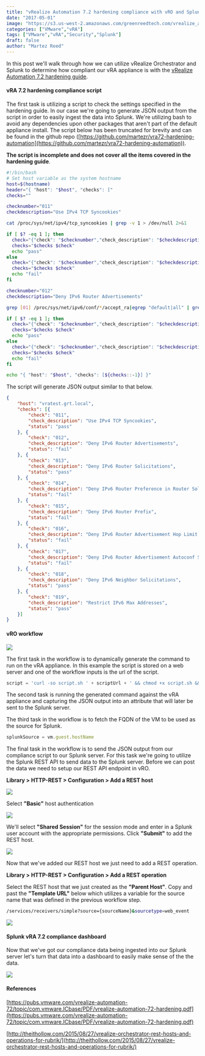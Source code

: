 ```yaml
---
title: "vRealize Automation 7.2 hardening compliance with vRO and Splunk"
date: "2017-05-01"
image: "https://s3.us-west-2.amazonaws.com/greenreedtech.com/vrealize_automation_7_2_hardening_compliance_with_vro_and_splunk/vRA72_Hardening_6.png"
categories: ["VMware","vRA"]
tags: ["VMware","vRA","Security","Splunk"]
draft: false
author: "Martez Reed"
---
```


In this post we'll walk through how we can utilize vRealize Orchestrator and Splunk to determine how compliant our vRA appliance is with the [vRealize Automation 7.2 hardening guide](https://pubs.vmware.com/vrealize-automation-72/topic/com.vmware.ICbase/PDF/vrealize-automation-72-hardening.pdf).

#### vRA 7.2 hardening compliance script

The first task is utilizing a script to check the settings specified in the hardening guide. In our case we're going to generate JSON output from the script in order to easily ingest the data into Splunk. We're utilizing bash to avoid any dependencies upon other packages that aren't part of the default appliance install. The script below has been truncated for brevity and can be found in the github repo ([https://github.com/martezr/vra72-hardening-automation](https://github.com/martezr/vra72-hardening-automation)).

**The script is incomplete and does not cover all the items covered in the hardening guide**.

```bash
#!/bin/bash
# Set host variable as the system hostname
host=$(hostname)  
header="{ "host": "$host", "checks": ["  
checks=""

checknumber="011"  
checkdescription="Use IPv4 TCP Syncookies"

cat /proc/sys/net/ipv4/tcp_syncookies | grep -v 1 > /dev/null 2>&1

if [ $? -eq 1 ]; then  
  check="{"check": "$checknumber","check_description": "$checkdescription","status": "pass"},"
  checks="$checks $check"
  echo "pass"
else  
  check="{"check": "$checknumber","check_description": "$checkdescription","status": "fail"},"
  checks="$checks $check"
  echo "fail"
fi

checknumber="012"  
checkdescription="Deny IPv6 Router Advertisements"

grep [01] /proc/sys/net/ipv6/conf/*/accept_ra|egrep "default|all" | grep -v 0  > /dev/null 2>&1

if [ $? -eq 1 ]; then  
  check="{"check": "$checknumber","check_description": "$checkdescription","status": "pass"},"
  checks="$checks $check"
  echo "pass"
else  
  check="{"check": "$checknumber","check_description": "$checkdescription","status": "fail"},"
  checks="$checks $check"
  echo "fail"
fi

echo "{ "host": "$host", "checks": [${checks::-1}] }"  
```

The script will generate JSON output similar to that below.

```json
{
    "host": "vratest.grt.local",
    "checks": [{
        "check": "011",
        "check_description": "Use IPv4 TCP Syncookies",
        "status": "pass"
    }, {
        "check": "012",
        "check_description": "Deny IPv6 Router Advertisements",
        "status": "fail"
    }, {
        "check": "013",
        "check_description": "Deny IPv6 Router Solicitations",
        "status": "pass"
    }, {
        "check": "014",
        "check_description": "Deny IPv6 Router Preference in Router Solicitations",
        "status": "fail"
    }, {
        "check": "015",
        "check_description": "Deny IPv6 Router Prefix",
        "status": "fail"
    }, {
        "check": "016",
        "check_description": "Deny IPv6 Router Advertisement Hop Limit Settings",
        "status": "fail"
    }, {
        "check": "017",
        "check_description": "Deny IPv6 Router Advertisement Autoconf Settings",
        "status": "fail"
    }, {
        "check": "018",
        "check_description": "Deny IPv6 Neighbor Solicitations",
        "status": "pass"
    }, {
        "check": "019",
        "check_description": "Restrict IPv6 Max Addresses",
        "status": "pass"
    }]
}
```

#### vRO workflow

![](https://s3.us-west-2.amazonaws.com/greenreedtech.com/vrealize_automation_7_2_hardening_compliance_with_vro_and_splunk/vRA72_Hardening_1.png)

The first task in the workflow is to dynamically generate the command to run on the vRA appliance. In this example the script is stored on a web server and one of the workflow inputs is the url of the script.

```javascript
script = 'curl -so script.sh ' + scriptUrl + ' && chmod +x script.sh && sh script.sh; rm script.sh';  
```

The second task is running the generated command against the vRA appliance and capturing the JSON output into an attribute that will later be sent to the Splunk server.

The third task in the workflow is to fetch the FQDN of the VM to be used as the source for Splunk.

```javascript
splunkSource = vm.guest.hostName  
```

The final task in the workflow is to send the JSON output from our compliance script to our Splunk server. For this task we're going to utilize the Splunk REST API to send data to the Splunk server. Before we can post the data we need to setup our REST API endpoint in vRO.

**Library > HTTP-REST > Configuration > Add a REST host**

![](https://s3.us-west-2.amazonaws.com/greenreedtech.com/vrealize_automation_7_2_hardening_compliance_with_vro_and_splunk/vRA72_Hardening_2.png)

Select **"Basic"** host authentication

![](https://s3.us-west-2.amazonaws.com/greenreedtech.com/vrealize_automation_7_2_hardening_compliance_with_vro_and_splunk/vRA72_Hardening_3.png)

We'll select **"Shared Session"** for the session mode and enter in a Splunk user account with the appropriate permissions. Click **"Submit"** to add the REST host.

![](https://s3.us-west-2.amazonaws.com/greenreedtech.com/vrealize_automation_7_2_hardening_compliance_with_vro_and_splunk/vRA72_Hardening_4.png)

Now that we've added our REST host we just need to add a REST operation.

**Library > HTTP-REST > Configuration > Add a REST operation**

Select the REST host that we just created as the **"Parent Host"**. Copy and past the **"Template URL"** below which utilizes a variable for the source name that was defined in the previous workflow step.

```bash
/services/receivers/simple?source={sourceName}&sourcetype=web_event
```

![](https://s3.us-west-2.amazonaws.com/greenreedtech.com/vrealize_automation_7_2_hardening_compliance_with_vro_and_splunk/vRA72_Hardening_5.png)

#### Splunk vRA 7.2 compliance dashboard

Now that we've got our compliance data being ingested into our Splunk server let's turn that data into a dashboard to easily make sense of the the data.

![](https://s3.us-west-2.amazonaws.com/greenreedtech.com/vrealize_automation_7_2_hardening_compliance_with_vro_and_splunk/vRA72_Hardening_6.png)

#### References

[https://pubs.vmware.com/vrealize-automation-72/topic/com.vmware.ICbase/PDF/vrealize-automation-72-hardening.pdf](https://pubs.vmware.com/vrealize-automation-72/topic/com.vmware.ICbase/PDF/vrealize-automation-72-hardening.pdf)

[http://theithollow.com/2015/08/27/vrealize-orchestrator-rest-hosts-and-operations-for-rubrik/](http://theithollow.com/2015/08/27/vrealize-orchestrator-rest-hosts-and-operations-for-rubrik/)
